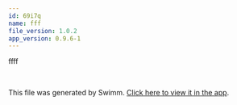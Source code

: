 ```yaml
---
id: 69i7q
name: fff
file_version: 1.0.2
app_version: 0.9.6-1
---
```


ffff

<br/>

This file was generated by Swimm. [Click here to view it in the app](https://swimm-web-app.web.app/repos/Z2l0aHViJTNBJTNBRGFuYS10ZXN0JTNBJTNBZGFuYWV2ZW5oYWlt/docs/69i7q).